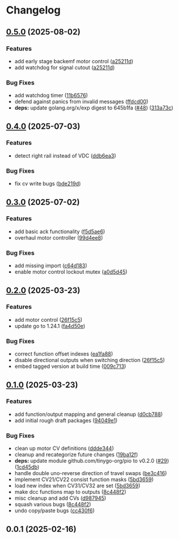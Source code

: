 # Changelog

## [0.5.0](https://github.com/mikesmitty/rp24-dcc-decoder/compare/v0.4.0...v0.5.0) (2025-08-02)


### Features

* add early stage backemf motor control ([a25211d](https://github.com/mikesmitty/rp24-dcc-decoder/commit/a25211db5da32ed0f17aac7e8010aa097b95d403))
* add watchdog for signal cutout ([a25211d](https://github.com/mikesmitty/rp24-dcc-decoder/commit/a25211db5da32ed0f17aac7e8010aa097b95d403))


### Bug Fixes

* add watchdog timer ([11b6576](https://github.com/mikesmitty/rp24-dcc-decoder/commit/11b657602e25fd6cb13ee2e36697979c7ffdf19e))
* defend against panics from invalid messages ([ffdcd00](https://github.com/mikesmitty/rp24-dcc-decoder/commit/ffdcd002d98769922d42dc0cb6c4ae6520a1eed1))
* **deps:** update golang.org/x/exp digest to 645b1fa ([#48](https://github.com/mikesmitty/rp24-dcc-decoder/issues/48)) ([313a73c](https://github.com/mikesmitty/rp24-dcc-decoder/commit/313a73c76a07aca35d5ec08aace8f12d40190b84))

## [0.4.0](https://github.com/mikesmitty/rp24-dcc-decoder/compare/v0.3.0...v0.4.0) (2025-07-03)


### Features

* detect right rail instead of VDC ([ddb6ea3](https://github.com/mikesmitty/rp24-dcc-decoder/commit/ddb6ea383b4f5dc82e747a8a50b871392123b382))


### Bug Fixes

* fix cv write bugs ([bde219d](https://github.com/mikesmitty/rp24-dcc-decoder/commit/bde219d6429ba6914b5c6cf0a966d8f1f6285c03))

## [0.3.0](https://github.com/mikesmitty/rp24-dcc-decoder/compare/v0.2.0...v0.3.0) (2025-07-02)


### Features

* add basic ack functionality ([f5d5ae6](https://github.com/mikesmitty/rp24-dcc-decoder/commit/f5d5ae6a7456e60b06a05bcb1aa5879a4456d067))
* overhaul motor controller ([99d4ee8](https://github.com/mikesmitty/rp24-dcc-decoder/commit/99d4ee804c4e48eec4de7833bd355d6945b4c168))


### Bug Fixes

* add missing import ([c64d183](https://github.com/mikesmitty/rp24-dcc-decoder/commit/c64d183ea62e0248e458cf550c6ac9474b331468))
* enable motor control lockout mutex ([a0d5d45](https://github.com/mikesmitty/rp24-dcc-decoder/commit/a0d5d454318a02a385601f88090ae5ff6baa3785))

## [0.2.0](https://github.com/mikesmitty/rp24-dcc-decoder/compare/v0.1.0...v0.2.0) (2025-03-23)


### Features

* add motor control ([26f15c5](https://github.com/mikesmitty/rp24-dcc-decoder/commit/26f15c5dfaf2c012a957807f6a8c6f23504239b2))
* update go to 1.24.1 ([fa4d50e](https://github.com/mikesmitty/rp24-dcc-decoder/commit/fa4d50ecfa9deb2a11a8e6c42269f53fc977b5fc))


### Bug Fixes

* correct function offset indexes ([ea1fa88](https://github.com/mikesmitty/rp24-dcc-decoder/commit/ea1fa88235f76972585350e53caf278e261eab66))
* disable directional outputs when switching direction ([26f15c5](https://github.com/mikesmitty/rp24-dcc-decoder/commit/26f15c5dfaf2c012a957807f6a8c6f23504239b2))
* embed tagged version at build time ([009c713](https://github.com/mikesmitty/rp24-dcc-decoder/commit/009c713c4f9f1269592b5a993daec2d3cb00894c))

## [0.1.0](https://github.com/mikesmitty/rp24-dcc-decoder/compare/v0.0.1...v0.1.0) (2025-03-23)


### Features

* add function/output mapping and general cleanup ([d0cb788](https://github.com/mikesmitty/rp24-dcc-decoder/commit/d0cb788c2bafbf0a5f7e7699384653fa242ed265))
* add initial rough draft packages ([94049e1](https://github.com/mikesmitty/rp24-dcc-decoder/commit/94049e1630e36b6ee2894b043c71bf0edd1b20ed))


### Bug Fixes

* clean up motor CV definitions ([ddde344](https://github.com/mikesmitty/rp24-dcc-decoder/commit/ddde344ea2ec8ca0b557756d1d70a4cd0f5d16f2))
* cleanup and recategorize future changes ([19ba12f](https://github.com/mikesmitty/rp24-dcc-decoder/commit/19ba12f27c25d43e626b6c9f27d5b2940e60cd3c))
* **deps:** update module github.com/tinygo-org/pio to v0.2.0 ([#29](https://github.com/mikesmitty/rp24-dcc-decoder/issues/29)) ([1cd45db](https://github.com/mikesmitty/rp24-dcc-decoder/commit/1cd45db01dc1dcfaa50f6969206e61af102fbd75))
* handle double uno-reverse direction of travel swaps ([be3c416](https://github.com/mikesmitty/rp24-dcc-decoder/commit/be3c4161fb6095494123a71e18ab77e418a75bd7))
* implement CV21/CV22 consist function masks ([5bd3659](https://github.com/mikesmitty/rp24-dcc-decoder/commit/5bd3659a5e1a80b0e5bbf3bf347243e021f56986))
* load new index when CV31/CV32 are set ([5bd3659](https://github.com/mikesmitty/rp24-dcc-decoder/commit/5bd3659a5e1a80b0e5bbf3bf347243e021f56986))
* make dcc functions map to outputs ([8c448f2](https://github.com/mikesmitty/rp24-dcc-decoder/commit/8c448f22cd591466faf243c840eda684ffdd44ae))
* misc cleanup and add CVs ([d987945](https://github.com/mikesmitty/rp24-dcc-decoder/commit/d98794585a2216fc0b2ad298861d51faa18c7f80))
* squash various bugs ([8c448f2](https://github.com/mikesmitty/rp24-dcc-decoder/commit/8c448f22cd591466faf243c840eda684ffdd44ae))
* undo copy/paste bugs ([cc430f6](https://github.com/mikesmitty/rp24-dcc-decoder/commit/cc430f6f70852d3c441f914362f6252d59be9529))

## 0.0.1 (2025-02-16)
